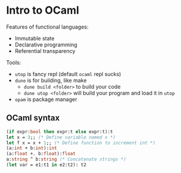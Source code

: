 # Intro to OCaml

Features of functional languages:

- Immutable state
- Declarative programming
- Referential transparency

Tools:

- `utop` is fancy repl (default `ocaml` repl sucks)
- `dune` is for building, like make
  - `dune build <folder>` to build your code
  - `dune utop <folder>` will build your program and load it in `utop`
- `opam` is package manager

## OCaml syntax

```ocaml
(if expr:bool then expr:t else expr:t):t
let x = 3;; (* Define variable named x *)
let f x = x + 1;; (* Define function to increment int *)
(a:int + b:int):int
(a:float +. b:float):float
a:string ^ b:string (* Concatenate strings *)
(let var = e1:t1 in e2:t2): t2
```
